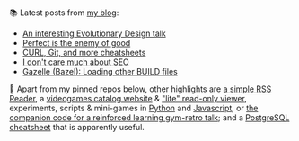 
📚 Latest posts from <a href="https://blog.kartones.net/">my blog</a>:

<!--START_SECTION:blogposts-->
* [An interesting Evolutionary Design talk](https:&#x2F;&#x2F;blog.kartones.net&#x2F;post&#x2F;an-interesting-evolutionary-design-talk&#x2F;)
* [Perfect is the enemy of good](https:&#x2F;&#x2F;blog.kartones.net&#x2F;post&#x2F;perfect-is-the-enemy-of-good&#x2F;)
* [CURL, Git, and more cheatsheets](https:&#x2F;&#x2F;blog.kartones.net&#x2F;post&#x2F;curl-git-and-more-cheatsheets&#x2F;)
* [I don&#39;t care much about SEO](https:&#x2F;&#x2F;blog.kartones.net&#x2F;post&#x2F;i-dont-care-much-about-seo&#x2F;)
* [Gazelle (Bazel): Loading other BUILD files](https:&#x2F;&#x2F;blog.kartones.net&#x2F;post&#x2F;bazel-gazelle-loading-other-build-files&#x2F;)
<!--END_SECTION:blogposts-->


📌 Apart from my pinned repos below, other highlights are [a simple RSS Reader](https://github.com/Kartones/pbrr#pbrr---pretty-basic-rss-reader), a [videogames catalog website](https://github.com/Kartones/finished-games#finished-games) & ["lite" read-only viewer](https://github.com/Kartones/fg-viewer#finished-games-viewer), experiments, scripts & mini-games in [Python](https://github.com/Kartones/python#python-assorted-code) and [Javascript](https://github.com/Kartones/JSAssorted#javascript-assorted-code), or [the companion code for a reinforced learning gym-retro talk](https://github.com/Kartones/mindcamp-x-gym-retro#mindcamp-x-gym-retro-talk-companion-code-and-images); and a [PostgreSQL cheatsheet](https://gist.github.com/Kartones/dd3ff5ec5ea238d4c546) that is apparently useful.

